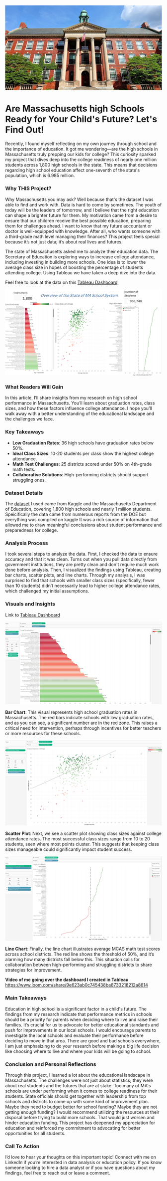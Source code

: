 #### <img src="schools_visuals/bostonlatinfb.jpg?raw=true"/>

# Are Massachusetts high Schools Ready for Your Child's Future? Let's Find Out!

Recently, I found myself reflecting on my own journey through school and the importance of education. It got me wondering—are the high schools in Massachusetts truly prepping our kids for college? This curiosity sparked my project that dives deep into the college readiness of nearly one million students across 1,800 high schools in the state. This means that decisions regarding high school education affect one-seventh of the state's population, which is 6.985 million.

### Why THIS Project?

Why Massachusetts you may ask? Well because that's the dataset I was able to find and work with. Data is hard to come by sometimes. The youth of today will be the leaders of tomorrow, and I believe that the right education can shape a brighter future for them. My motivation came from a desire to ensure that our children receive the best possible education, preparing them for challenges ahead. I want to know that my future accountant or doctor is well-equipped with knowledge. After all, who wants someone with a third-grade math level managing their finances? This project feels special because it’s not just data; it’s about real lives and futures.

The state of Massachusetts asked me to analyze their education data. The Secretary of Education is exploring ways to increase college attendance, including investing in building more schools. One idea is to lower the average class size in hopes of boosting the percentage of students attending college. Using Tableau we have taken a deep dive into the data.

Feel free to look at the data on this [Tableau Dashboard](https://public.tableau.com/app/profile/scott.silvey/viz/MASchoolsProject_17394795738460/Dashboard1)

<img src="schools_visuals/dashboard.png?raw=true"/>

### What Readers Will Gain
In this article, I’ll share insights from my research on high school performance in Massachusetts. You’ll learn about graduation rates, class sizes, and how these factors influence college attendance. I hope you’ll walk away with a better understanding of the educational landscape and the challenges we face.

### Key Takeaways
- **Low Graduation Rates**: 36 high schools have graduation rates below 50%.
- **Ideal Class Sizes**: 10-20 students per class show the highest college attendance.
- **Math Test Challenges**: 25 districts scored under 50% on 4th-grade math tests.
- **Collaborative Solutions**: High-performing districts should support struggling ones.

### Dataset Details
The [dataset](https://www.kaggle.com/datasets/ndalziel/massachusetts-public-schools-data) I used came from Kaggle and the Massachusetts Department of Education, covering 1,800 high schools and nearly 1 million students. Speicifically the data came from numerous reports from the DOE but everything was compiled on kaggle It was a rich source of information that allowed me to draw meaningful conclusions about student performance and preparedness for college.

### Analysis Process
I took several steps to analyze the data. First, I checked the data to ensure accuracy and that it was clean. Turns out when you pull data directly from government institutions, they are pretty clean and don't require much work done before analysis. Then, I visualized the findings using Tableau, creating bar charts, scatter plots, and line charts. Through my analysis, I was surprised to find that schools with smaller class sizes (specifically, fewer than 10 students) didn’t necessarily lead to higher college attendance rates, which challenged my initial assumptions.

### Visuals and Insights
Link to [Tableau Dashboard](https://public.tableau.com/app/profile/scott.silvey/viz/MASchoolsProject_17394795738460/Dashboard1)

<img src="schools_visuals/barchart.jpg?raw=true"/>

**Bar Chart**: This visual represents high school graduation rates in Massachusetts. The red bars indicate schools with low graduation rates, and as you can see, a significant number are in the red zone. This raises a critical need for intervention, perhaps through incentives for better teachers or more resources for these schools.



<img src="schools_visuals/scatterplot.jpg?raw=true"/>

**Scatter Plot**: Next, we see a scatter plot showing class sizes against college attendance rates. The most successful class sizes range from 10 to 20 students, seen where most points cluster. This suggests that keeping class sizes manageable could significantly impact student success.



<img src="schools_visuals/linechart.jpg?raw=true"/>

**Line Chart**: Finally, the line chart illustrates average MCAS math test scores across school districts. The red line shows the threshold of 50%, and it’s alarming how many districts fall below this. This situation calls for collaboration between high-performing and struggling districts to share strategies for improvement.

**Video of me going over the dashboard I created in Tableau** https://www.loom.com/share/9e623ab0c745438ba8733218212a8614

### Main Takeaways
Education in high school is a significant factor in a child's future. The findings from my research indicate that performance metrics in schools should be a priority for parents when deciding where to live and raise their families. It’s crucial for us to advocate for better educational standards and push for improvements in our local schools. I would encourage parents to investigate the local schools and evaluate their performance before deciding to move in that area. There are good and bad schools everywhere, I am just emphasizing to do your research before making a big life decision like choosing where to live and where your kids will be going to school.

### Conclusion and Personal Reflections
Through this project, I learned a lot about the educational landscape in Massachusetts. The challenges were not just about statistics; they were about real students and the futures that are at stake. Too many of MA's schools are under performing when it comes to college readiness for their students. State officials should get together with leadership from top schools and districts to come up with some kind of improvement plan. Maybe they need to budget better for school funding? Maybe they are not getting enough funding? I would recommend utilizing the resources at their disposal before trying to build more schools. That would just worsen and hinder education funding. This project has deepened my appreciation for education and reinforced my commitment to advocating for better opportunities for all students.

### Call To Action
I’d love to hear your thoughts on this important topic! Connect with me on LinkedIn if you’re interested in data analysis or education policy. If you know someone looking to hire a data analyst or if you have questions about my findings, feel free to reach out or leave a comment. 
